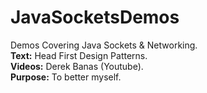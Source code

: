 # JavaSocketsDemos
Demos Covering Java Sockets & Networking.  
**Text:** Head First Design Patterns.  
**Videos:** Derek Banas (Youtube).  
**Purpose:** To better myself.  

